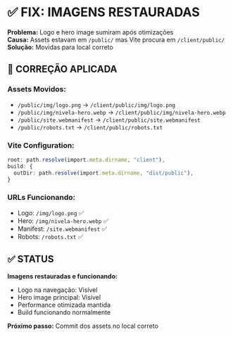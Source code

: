 # ✅ FIX: IMAGENS RESTAURADAS

**Problema:** Logo e hero image sumiram após otimizações  
**Causa:** Assets estavam em `/public/` mas Vite procura em `/client/public/`  
**Solução:** Movidas para local correto  

## 🔧 CORREÇÃO APLICADA

### **Assets Movidos:**
- `/public/img/logo.png` → `/client/public/img/logo.png`
- `/public/img/nivela-hero.webp` → `/client/public/img/nivela-hero.webp`
- `/public/site.webmanifest` → `/client/public/site.webmanifest`
- `/public/robots.txt` → `/client/public/robots.txt`

### **Vite Configuration:**
```typescript
root: path.resolve(import.meta.dirname, "client"),
build: {
  outDir: path.resolve(import.meta.dirname, "dist/public"),
}
```

### **URLs Funcionando:**
- Logo: `/img/logo.png` ✅
- Hero: `/img/nivela-hero.webp` ✅
- Manifest: `/site.webmanifest` ✅
- Robots: `/robots.txt` ✅

## ✅ STATUS

**Imagens restauradas e funcionando:**
- Logo na navegação: Visível
- Hero image principal: Visível  
- Performance otimizada mantida
- Build funcionando normalmente

**Próximo passo:** Commit dos assets no local correto